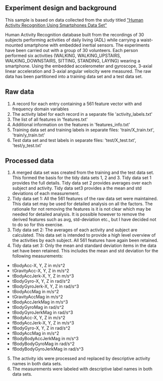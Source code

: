 ## Experiment design and background

This sample is based on data collected from the study titled 
["Human Activity Recognition Using Smartphones Data Set"](http://archive.ics.uci.edu/ml/datasets/Human+Activity+Recognition+Using+Smartphones)

Human Activity Recognition database built from the recordings of 30 subjects performing activities 
of daily living (ADL) while carrying a waist-mounted smartphone with embedded inertial sensors.
The experiments have been carried out with a group of 30 volunteers. 
Each person performed six activities (WALKING, WALKING_UPSTAIRS, WALKING_DOWNSTAIRS, 
SITTING, STANDING, LAYING) wearing a smartphone. Using the embedded accelerometer 
and gyroscope, 3-axial linear acceleration and 3-axial angular velocity were measured. 
The raw data has been partitioned into a training data set and a test data set.

## Raw data

1. A record for each entry containing a 561 feature vector with and frequency domain variables
2. The activity label for each record in a separate file 'activity_labels.txt'
3. The list of all features in 'features.txt'
4. Additional information on the features in 'features_info.txt'
5. Training data set and training labels in separate files:
  'train/X_train.txt', 'train/y_train.txt'
6. Test data set and test labels in separate files:
  'test/X_test.txt', 'test/y_test.txt'

## Processed data

1. A merged data set was created from the training and the test data set. This formed the basis
  for the tidy data sets 1, 2 and 3. Tidy data set 1 provides the full details. Tidy data set 2
  provides averages over each subject and activity. Tidy data set3 provides a the mean and
  std deviations of each measurement.
2. Tidy data set 1: All the 561 features of the raw data set were maintained. This data set
  may be used for detailed analysis on all the factors. The rationale for not removing the
  features is it is not clear which may be needed for detailed analysis. It is possible
  however to remove the derived features such as avg, std-deviation etc., but I have
  decided not to do so for this exercise.
3. Tidy data set 2: The averages of each activity and subject are calculated. This data set
  is intended to provide a high level overview of the activities by each subject. 
  All 561 features have again been retained.
4. Tidy data set 3: Only the mean and standard deviation items in the data set have been retained.
  This includes the mean and std deviation for the following measurements:
  * tBodyAcc-X, Y, Z in m/s^2
  * tGravityAcc-X, Y, Z in m/s^2
  * tBodyAccJerk-X, Y, Z in m/s^3
  * tBodyGyro-X, Y, Z in rad/s^2
  * tBodyGyroJerk-X, Y, Z in rad/s^3
  * tBodyAccMag in m/s^2
  * tGravityAccMag in m/s^2
  * tBodyAccJerkMag in m/s^3
  * tBodyGyroMag in rad/s^2
  * tBodyGyroJerkMag in rad/s^3
  * fBodyAcc-X, Y, Z in m/s^2
  * fBodyAccJerk-X, Y, Z in m/s^3
  * fBodyGyro-X, Y, Z in rad/s^2
  * fBodyAccMag in m/s^2
  * fBodyBodyAccJerkMag in m/s^3
  * fBodyBodyGyroMag in rad/s^2
  * fBodyBodyGyroJerkMag in rad/s^3
5. The activity ids were processed and replaced by descriptive activity names in both data sets.
6. The measurements were labeled with descriptive label names in both data sets.
